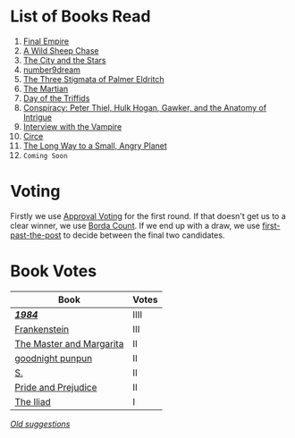 <!-- TITLE: Book Gathering -->
<!-- SUBTITLE: The Book Gathering -->

# List of Books Read
1. [Final Empire](books/the-final-empire)
2. [A Wild Sheep Chase](books/a-wild-sheep-chase)
3. [The City and the Stars](books/the-city-and-the-stars)
4. [number9dream](books/number-9-dream)
5. [The Three Stigmata of Palmer Eldritch](books/the-three-stigmata-of-palmer-eldritch)
6. [The Martian](books/the-martian)
7. [Day of the Triffids](books/day-of-the-triffids)
8. [Conspiracy: Peter Thiel, Hulk Hogan, Gawker, and the Anatomy of Intrigue](books/conspiracy)
9. [Interview with the Vampire](books/interview-with-the-vampire)
10. [Circe](books/circe)
11. [The Long Way to a Small, Angry Planet](books/the-long-way-to-a-small-angry-planet)
12. `Coming Soon`

# Voting
Firstly we use [Approval Voting](https://en.wikipedia.org/wiki/Approval_voting) for the first round.
If that doesn't get us to a clear winner, we use [Borda Count](https://en.wikipedia.org/wiki/Borda_count).
If we end up with a draw, we use [first-past-the-post](https://en.wikipedia.org/wiki/First-past-the-post_voting) to decide between the final two candidates.

# Book Votes
| Book | Votes |
| --- | --- |
| [***1984***](https://www.goodreads.com/book/show/3744438-1984) | IIII |
| [Frankenstein](https://www.goodreads.com/book/show/12974171-frankenstein) | III |
| [The Master and Margarita](https://www.goodreads.com/book/show/117833.The_Master_and_Margarita) | II |
| [goodnight punpun](https://www.goodreads.com/book/show/25986929-goodnight-punpun-omnibus-vol-1?from_search=true) | II |
| [S.](https://www.goodreads.com/book/show/17860739-s) | II |
| [Pride and Prejudice](https://www.goodreads.com/book/show/22676094-pride-and-prejudice) | II |
| [The Iliad](https://www.goodreads.com/book/show/1133833.The_Iliad) | I |

*[Old suggestions](books/old-suggestions)*
